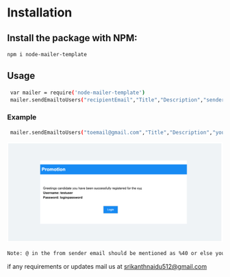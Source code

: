 # Installation

## Install the package with NPM:

```bash
npm i node-mailer-template
```

## Usage

 
```bash
 var mailer = require('node-mailer-template')
 mailer.sendEmailtoUsers("recipientEmail","Title","Description","senderEmail",'Password');
```
### Example

```bash
 mailer.sendEmailtoUsers("toemail@gmail.com","Title","Description","youremail%40gmail.com",'password');
```
 ![Screenshot](https://github.com/srikanthstorm/node-mailer-registrationtemplate/blob/master/template.png)


 ```bash
 Note: @ in the from sender email should be mentioned as %40 or else your from email will fail to work, It can be normal for to recipient email
 ```
 if any requirements or updates mail us at srikanthnaidu512@gmail.com
